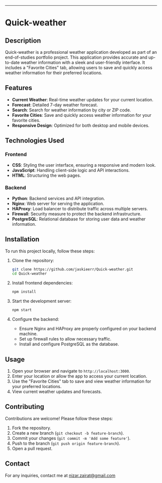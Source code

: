---

# Quick-weather

## Description

Quick-weather is a professional weather application developed as part of an end-of-studies portfolio project. This application provides accurate and up-to-date weather information with a sleek and user-friendly interface. It includes a "Favorite Cities" tab, allowing users to save and quickly access weather information for their preferred locations.

## Features

- **Current Weather**: Real-time weather updates for your current location.
- **Forecast**: Detailed 7-day weather forecast.
- **Search**: Search for weather information by city or ZIP code.
- **Favorite Cities**: Save and quickly access weather information for your favorite cities.
- **Responsive Design**: Optimized for both desktop and mobile devices.

## Technologies Used

### Frontend

- **CSS**: Styling the user interface, ensuring a responsive and modern look.
- **JavaScript**: Handling client-side logic and API interactions.
- **HTML**: Structuring the web pages.

### Backend

- **Python**: Backend services and API integration.
- **Nginx**: Web server for serving the application.
- **HAProxy**: Load balancer to distribute traffic across multiple servers.
- **Firewall**: Security measure to protect the backend infrastructure.
- **PostgreSQL**: Relational database for storing user data and weather information.

## Installation

To run this project locally, follow these steps:

1. Clone the repository:
   ```bash
   git clone https://github.com/jaskieerr/Quick-weather.git
   cd Quick-weather
   ```

2. Install frontend dependencies:
   ```bash
   npm install
   ```

3. Start the development server:
   ```bash
   npm start
   ```

4. Configure the backend:
   - Ensure Nginx and HAProxy are properly configured on your backend machine.
   - Set up firewall rules to allow necessary traffic.
   - Install and configure PostgreSQL as the database.

## Usage

1. Open your browser and navigate to `http://localhost:3000`.
2. Enter your location or allow the app to access your current location.
3. Use the "Favorite Cities" tab to save and view weather information for your preferred locations.
4. View current weather updates and forecasts.

## Contributing

Contributions are welcome! Please follow these steps:

1. Fork the repository.
2. Create a new branch (`git checkout -b feature-branch`).
3. Commit your changes (`git commit -m 'Add some feature'`).
4. Push to the branch (`git push origin feature-branch`).
5. Open a pull request.

## Contact

For any inquiries, contact me at nizar.zairat@gmail.com
